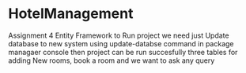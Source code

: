 # HotelManagement
Assignment 4 Entity Framework
to Run project we need just Update database to new system using update-databse command in package managaer console 
then project can be run succesfully 
three tables for adding New rooms, book a room and we want to ask any query
